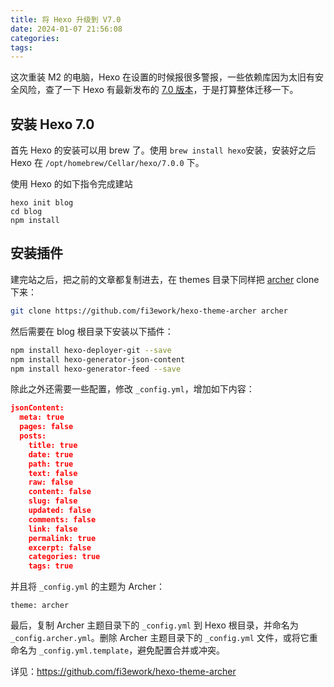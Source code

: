 ```yaml
---
title: 将 Hexo 升级到 V7.0
date: 2024-01-07 21:56:08
categories:
tags:
---
```


这次重装 M2 的电脑，Hexo 在设置的时候报很多警报，一些依赖库因为太旧有安全风险，查了一下 Hexo 有最新发布的 [7.0 版本](https://hexo.io/news/2023/11/03/hexo-7-0-0-released/)，于是打算整体迁移一下。

## 安装 Hexo 7.0

首先 Hexo 的安装可以用 brew 了。使用 `brew install hexo`安装，安装好之后 Hexo 在 `/opt/homebrew/Cellar/hexo/7.0.0` 下。

使用 Hexo 的如下指令完成建站

```
hexo init blog
cd blog
npm install
```

## 安装插件

建完站之后，把之前的文章都复制进去，在 themes 目录下同样把 [archer](https://github.com/fi3ework/hexo-theme-archer) clone 下来：

```bash
git clone https://github.com/fi3ework/hexo-theme-archer archer
```

然后需要在 blog 根目录下安装以下插件：

```bash
npm install hexo-deployer-git --save
npm install hexo-generator-json-content
npm install hexo-generator-feed --save
```

除此之外还需要一些配置，修改 `_config.yml`，增加如下内容：

``` json
jsonContent:
  meta: true
  pages: false
  posts:
    title: true
    date: true
    path: true
    text: false
    raw: false
    content: false
    slug: false
    updated: false
    comments: false
    link: false
    permalink: true
    excerpt: false
    categories: true
    tags: true
```

并且将 `_config.yml` 的主题为 Archer：

```
theme: archer
```

最后，复制 Archer 主题目录下的 `_config.yml` 到 Hexo 根目录，并命名为 `_config.archer.yml`。删除 Archer 主题目录下的 `_config.yml` 文件，或将它重命名为 `_config.yml.template`，避免配置合并或冲突。

详见：<https://github.com/fi3ework/hexo-theme-archer>

